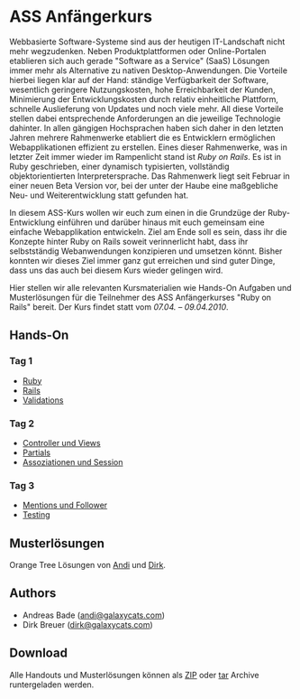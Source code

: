 # ASS Anfängerkurs

Webbasierte Software-Systeme sind aus der heutigen IT-Landschaft nicht mehr
wegzudenken. Neben Produktplattformen oder Online-Portalen etablieren sich
auch gerade "Software as a Service" (SaaS) Lösungen immer mehr als Alternative
zu nativen Desktop-Anwendungen. Die Vorteile hierbei liegen klar auf der Hand:
ständige Verfügbarkeit der Software, wesentlich geringere Nutzungskosten, hohe
Erreichbarkeit der Kunden, Minimierung der Entwicklungskosten durch relativ
einheitliche Plattform, schnelle Auslieferung von Updates und noch viele mehr.
All diese Vorteile stellen dabei entsprechende Anforderungen an die jeweilige
Technologie dahinter. In allen gängigen Hochsprachen haben sich daher in den
letzten Jahren mehrere Rahmenwerke etabliert die es Entwicklern ermöglichen
Webapplikationen effizient zu erstellen. Eines dieser Rahmenwerke, was in
letzter Zeit immer wieder im Rampenlicht stand ist *Ruby on Rails*. Es ist in
Ruby geschrieben, einer dynamisch typisierten, vollständig objektorientierten
Interpretersprache. Das Rahmenwerk liegt seit Februar in einer neuen Beta
Version vor, bei der unter der Haube eine maßgebliche Neu- und
Weiterentwicklung statt gefunden hat.

In diesem ASS-Kurs wollen wir euch zum einen in die Grundzüge der
Ruby-Entwicklung einführen und darüber hinaus mit euch gemeinsam eine einfache
Webapplikation entwickeln. Ziel am Ende soll es sein, dass ihr die Konzepte
hinter Ruby on Rails soweit verinnerlicht habt, dass ihr selbstständig
Webanwendungen konzipieren und umsetzen könnt. Bisher konnten wir dieses Ziel
immer ganz gut erreichen und sind guter Dinge, dass uns das auch bei diesem
Kurs wieder gelingen wird.

Hier stellen wir alle relevanten Kursmaterialien wie Hands-On Aufgaben und
Musterlösungen für die Teilnehmer des ASS Anfängerkurses "Ruby on Rails"
bereit. Der Kurs findet statt vom *07.04. – 09.04.2010*.

## Hands-On

### Tag 1

  * [Ruby](handson/ruby.html "Ruby Hands-On - Tag 1")
  * [Rails](handson/rails.html "Rails Hands-On - Tag 1")
  * [Validations](handson/validations.html "Validations Hands-On - Tag 1")
  
### Tag 2

  * [Controller und Views](handson/controller_und_views.html "Controller/Views Hands-On - Tag 2")
  * [Partials](handson/partials.html "Partials Hands-On - Tag 2")
  * [Assoziationen und Session](handson/associations.html "Assoziationen und Session Hands-On - Tag 2")

### Tag 3

  * [Mentions und Follower](handson/mentions_und_follower.html "Mentions und Follower Hands-On - Tag 3")
  * [Testing](handson/testing.html "Testing Hands-On - Tag 3")

## Musterlösungen

Orange Tree Lösungen von
[Andi](http://github.com/galaxycats/ASS-Beginner/blob/master/demos/orange_tree_andi.rb
"demos/orange_tree_andi.rb at master from galaxycats's ASS-Beginner - GitHub")
und
[Dirk](http://github.com/galaxycats/ASS-Beginner/blob/master/demos/orange_tree_dirk.rb
"demos/orange_tree_dirk.rb at master from galaxycats's ASS-Beginner -
GitHub").

## Authors

  * Andreas Bade ([andi@galaxycats.com](mailto:&#x41;&#x6E;&#x64;&#x72;&#x65;&#x61;&#x73;&#x20;&#x42;&#x61;&#x64;&#x65;&#x20;&#x28;&#x61;&#x6E;&#x64;&#x69;&#x40;&#x67;&#x61;&#x6C;&#x61;&#x78;&#x79;&#x63;&#x61;&#x74;&#x73;&#x2E;&#x63;&#x6F;&#x6D;&#x29;))
  * Dirk Breuer ([dirk@galaxycats.com](mailto:&#x41;&#x6E;&#x64;&#x72;&#x65;&#x61;&#x73;&#x20;&#x42;&#x61;&#x64;&#x65;&#x20;&#x28;&#x61;&#x6E;&#x64;&#x69;&#x40;&#x67;&#x61;&#x6C;&#x61;&#x78;&#x79;&#x63;&#x61;&#x74;&#x73;&#x2E;&#x63;&#x6F;&#x6D;&#x29;))

## 	Download

Alle Handouts und Musterlösungen können als
[ZIP](http://github.com/galaxycats/ASS-Beginner/zipball/master "zip") oder
[tar](http://github.com/galaxycats/ASS-Beginner/tarball/master "tar") Archive
runtergeladen werden.
